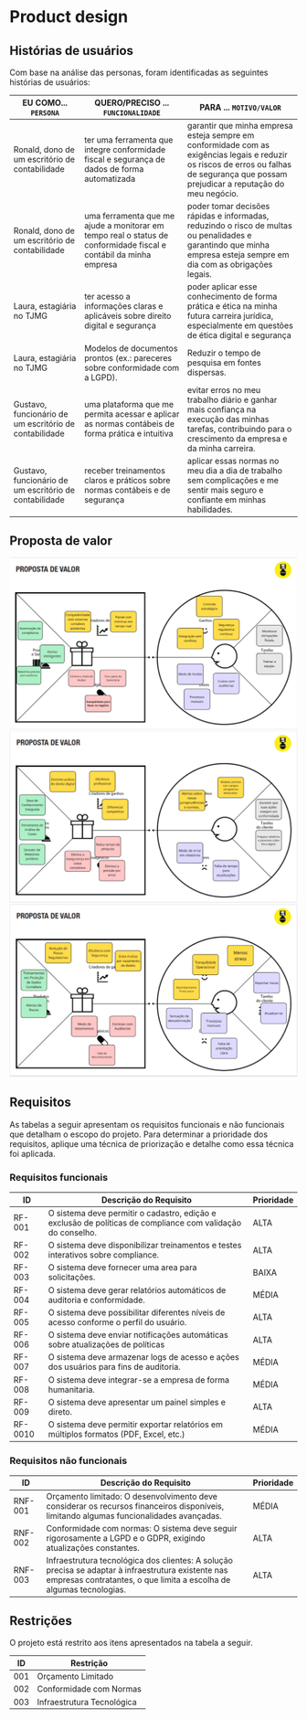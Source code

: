 # Product design

## Histórias de usuários

Com base na análise das personas, foram identificadas as seguintes histórias de usuários:

|EU COMO... `PERSONA`| QUERO/PRECISO ... `FUNCIONALIDADE` |PARA ... `MOTIVO/VALOR`                 |
|--------------------|------------------------------------|----------------------------------------|
|Ronald, dono de um escritório de contabilidade  | ter uma ferramenta que integre conformidade fiscal e segurança de dados de forma automatizada         | garantir que minha empresa esteja sempre em conformidade com as exigências legais e reduzir os riscos de erros ou falhas de segurança que possam prejudicar a reputação do meu negócio.               |
|Ronald, dono de um escritório de contabilidade     | uma ferramenta que me ajude a monitorar em tempo real o status de conformidade fiscal e contábil da minha empresa         | poder tomar decisões rápidas e informadas, reduzindo o risco de multas ou penalidades e garantindo que minha empresa esteja sempre em dia com as obrigações legais. |
|Laura, estagiária no TJMG  | ter acesso a informações claras e aplicáveis sobre direito digital e segurança         | poder aplicar esse conhecimento de forma prática e ética na minha futura carreira jurídica, especialmente em questões de ética digital e segurança               |
|Laura, estagiária no TJMG       | Modelos de documentos prontos (ex.: pareceres sobre conformidade com a LGPD).         | Reduzir o tempo de pesquisa em fontes dispersas. |
|Gustavo, funcionário de um escritório de contabilidade  | uma plataforma que me permita acessar e aplicar as normas contábeis de forma prática e intuitiva         | evitar erros no meu trabalho diário e ganhar mais confiança na execução das minhas tarefas, contribuindo para o crescimento da empresa e da minha carreira.               |
|Gustavo, funcionário de um escritório de contabilidade       | receber treinamentos claros e práticos sobre normas contábeis e de segurança         | aplicar essas normas no meu dia a dia de trabalho sem complicações e me sentir mais seguro e confiante em minhas habilidades. |

## Proposta de valor

![Persona Ronald](images/Persona-Ronald.png)
![Persona Laura](images/Persona-Laura.png)
![Persona Gustavo](images/Persona-Gustavo-1.png)

## Requisitos

As tabelas a seguir apresentam os requisitos funcionais e não funcionais que detalham o escopo do projeto. Para determinar a prioridade dos requisitos, aplique uma técnica de priorização e detalhe como essa técnica foi aplicada.

### Requisitos funcionais

| ID     | Descrição do Requisito                                   | Prioridade |
| ------ | ---------------------------------------------------------- | ---------- |
| RF-001 | O sistema deve permitir o cadastro, edição e exclusão de políticas de compliance com validação do conselho. | ALTA       |
| RF-002 | O sistema deve disponibilizar treinamentos e testes interativos sobre compliance.  | ALTA     |
| RF-003 | O sistema deve fornecer uma area para solicitações. | BAIXA       |
| RF-004 | O sistema deve gerar relatórios automáticos de auditoria e conformidade. | MÉDIA     |
| RF-005 | O sistema deve possibilitar diferentes níveis de acesso conforme o perfil do usuário. | ALTA       |
| RF-006 | O sistema deve enviar notificações automáticas sobre atualizações de políticas | ALTA     |
| RF-007 | O sistema deve armazenar logs de acesso e ações dos usuários para fins de auditoria. | MÉDIA       |
| RF-008 | O sistema deve integrar-se a empresa de forma humanitaria.  | MÉDIA     |
| RF-009 | O sistema deve apresentar um painel simples e direto.  | ALTA       |
| RF-0010 | O sistema deve permitir exportar relatórios em múltiplos formatos (PDF, Excel, etc.) | MÉDIA     |

### Requisitos não funcionais

| ID      | Descrição do Requisito                                                              | Prioridade |
| ------- | ------------------------------------------------------------------------------------- | ---------- |
| RNF-001 | Orçamento limitado: O desenvolvimento deve considerar os recursos financeiros disponíveis, limitando algumas funcionalidades avançadas. | MÉDIA     |
| RNF-002 | Conformidade com normas: O sistema deve seguir rigorosamente a LGPD e o GDPR, exigindo atualizações constantes.          | ALTA      |
| RNF-003 | Infraestrutura tecnológica dos clientes: A solução precisa se adaptar à infraestrutura existente nas empresas contratantes, o que limita a escolha de algumas tecnologias.          | ALTA      |

## Restrições

O projeto está restrito aos itens apresentados na tabela a seguir.

|ID| Restrição                                             |
|--|-------------------------------------------------------|
|001| Orçamento Limitado |
|002| Conformidade com Normas  |
|003| Infraestrutura Tecnológica  |
